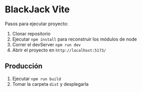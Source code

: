 # BlackJack Vite

Pasos para ejecutar proyecto:

1. Clonar repositorio
2. Ejecutar ```npm install``` para reconstruir los módulos de node
3. Correr el devServer ```npm run dev```
4. Abrir el proyecto en ```http://localhost:5173/```

## Producción

1. Ejecutar ```npm run build```
2. Tomar la carpeta ```dist``` y desplegarla